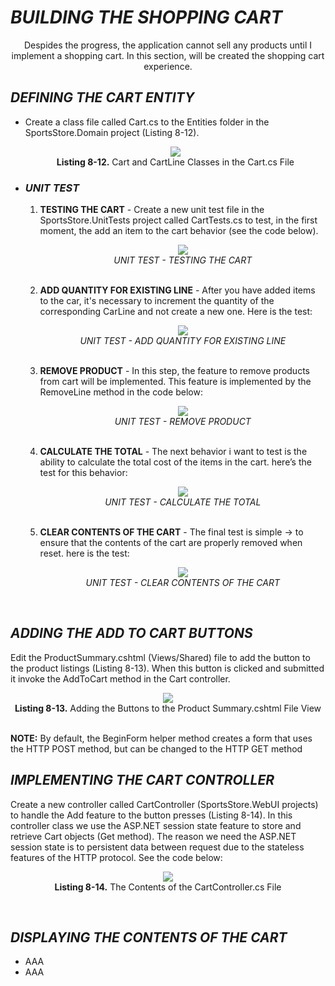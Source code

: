 <h1><i>BUILDING THE SHOPPING CART</i></h1>
<p align="center">
	Despides the progress, the application cannot sell any products until I implement a shopping cart. In this section, will be created the shopping cart experience.
</p>

<h2><i>DEFINING THE CART ENTITY</i></h2>
<ul>
	<li>
		Create a class file called Cart.cs to the Entities folder in the SportsStore.Domain project (Listing 8-12).
		<p align="center">
			<img src="Pictures/Listing 8-12.png" /><br />
			<b>Listing 8-12.</b> Cart and CartLine Classes in the Cart.cs File
		</p>
	</li>
	<li>
		<h3><i>UNIT TEST</i></h3>
		<ol>
			<li>
				<b>TESTING THE CART</b> - Create a new unit test file in the SportsStore.UnitTests project called CartTests.cs to test, in the first moment, the add an item to the cart behavior (see the code below).<br />
				<p align="center">
					<img src="Pictures/UT_TESTING_THE_CART.png" /><br />
					<i>UNIT TEST - TESTING THE CART</i>
				</p><br />				
			</li>
			<li>
				<b>ADD QUANTITY FOR EXISTING LINE</b> - After you have added items to the car, it's necessary to increment the quantity of the corresponding CarLine and not create a new one. Here is the test:<br />
				<p align="center">
					<img src="Pictures/UT_ADD_QTT_FOR_EXISTING_LINE.png" /><br />
					<i>UNIT TEST - ADD QUANTITY FOR EXISTING LINE</i>
				</p><br />
			</li>
			<li>
				<b>REMOVE PRODUCT</b> - In this step, the feature to remove products from cart will be implemented. This feature is implemented by the RemoveLine method in the code below:<br />
				<p align="center">
					<img src="Pictures/UT_TESTING_THE_CART_REMOVE_PRODUCT.png" /><br />
					<i>UNIT TEST - REMOVE PRODUCT</i>
				</p><br />	
			</li>
			<li>
				<b>CALCULATE THE TOTAL</b> - The next behavior i want to test is the ability to calculate the total cost of the items in the cart. here’s the test for
				this behavior:<br />
				<p align="center">
					<img src="Pictures/UT_TESTING_THE_CART_CALCULATE_TOTAL.png" /><br />
					<i>UNIT TEST - CALCULATE THE TOTAL</i>
				</p><br />
			</li>
			<li>
				<b>CLEAR CONTENTS OF THE CART</b> - The final test is simple -> to ensure that the contents of the cart are properly removed when reset. here is the test:<br />
				<p align="center">
					<img src="Pictures/UT_CLEAR_CONTENTS_CART.png" /><br />
					<i>UNIT TEST - CLEAR CONTENTS OF THE CART</i>
				</p><br />
			</li>
		</ol>
	</li>
</ul>

<h2><i>ADDING THE ADD TO CART BUTTONS</i></h2>
	Edit the ProductSummary.cshtml (Views/Shared) file to add the button to the product listings (Listing 8-13). When this button is clicked and submitted it invoke the AddToCart method in the Cart controller.
	<p align="center">
		<img src="Pictures/Listing 8-13.png" /><br />
		<b>Listing 8-13.</b> Adding the Buttons to the Product Summary.cshtml File View
	</p><br />
		<b>NOTE:</b> By default, the BeginForm helper method creates a form that uses the HTTP POST method, but can be changed to the HTTP GET method<br />

<h2><i>IMPLEMENTING THE CART CONTROLLER</i></h2>
	Create a new controller called CartController (SportsStore.WebUI projects) to handle the Add feature to the button presses (Listing 8-14). In this controller class we use the ASP.NET session state feature to store and retrieve Cart objects (Get method). The reason we need the ASP.NET session state is to persistent data between request due to the stateless features of the HTTP protocol. See the code below:<br />
	<p align="center">
		<img src="Pictures/Listing 8-14.png" /><br />
		<b>Listing 8-14.</b> The Contents of the CartController.cs File
	</p><br />

<h2><i>DISPLAYING THE CONTENTS OF THE CART</i></h2>
<ul>
	<li>AAA</li>
	<li>AAA</li>
</ul>
	
	
	
	
  

